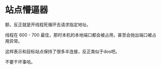 # 站点懵逼器
额，反正就是开线程死循环去请求指定地址。

线程在 600 - 700 最佳，那时本机的本地端口都会被占用，甚至会抛出端口被占用异常。

这样表示和目标站点保持了很多半连接，反正类似于dos吧。

不要干坏事哈。
